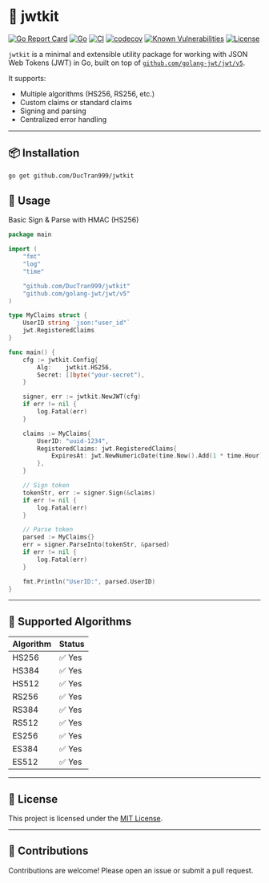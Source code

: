 # 🔐 jwtkit

[![Go Report Card](https://goreportcard.com/badge/github.com/DucTran999/jwtkit)](https://goreportcard.com/report/github.com/DucTran999/jwtkit)
[![Go](https://img.shields.io/badge/Go-1.23-blue?logo=go)](https://golang.org)
[![CI](https://github.com/DucTran999/jwtkit/actions/workflows/ci.yml/badge.svg)](https://github.com/DucTran999/jwtkit/actions/workflows/ci.yml)
[![codecov](https://codecov.io/gh/DucTran999/jwtkit/branch/master/graph/badge.svg)](https://codecov.io/gh/DucTran999/jwtkit)
[![Known Vulnerabilities](https://snyk.io/test/github/ductran999/jwtkit/badge.svg)](https://snyk.io/test/github/ductran999/jwtkit)
[![License](https://img.shields.io/github/license/DucTran999/jwtkit)](LICENSE)

`jwtkit` is a minimal and extensible utility package for working with JSON Web Tokens (JWT) in Go, built on top of [`github.com/golang-jwt/jwt/v5`](https://github.com/golang-jwt/jwt).

It supports:

- Multiple algorithms (HS256, RS256, etc.)
- Custom claims or standard claims
- Signing and parsing
- Centralized error handling

---

## 📦 Installation

```bash
go get github.com/DucTran999/jwtkit
```

## 🚀 Usage

Basic Sign & Parse with HMAC (HS256)

```go
package main

import (
	"fmt"
	"log"
	"time"

	"github.com/DucTran999/jwtkit"
	"github.com/golang-jwt/jwt/v5"
)

type MyClaims struct {
	UserID string `json:"user_id"`
	jwt.RegisteredClaims
}

func main() {
	cfg := jwtkit.Config{
		Alg:    jwtkit.HS256,
		Secret: []byte("your-secret"),
	}

	signer, err := jwtkit.NewJWT(cfg)
	if err != nil {
		log.Fatal(err)
	}

	claims := MyClaims{
		UserID: "uuid-1234",
		RegisteredClaims: jwt.RegisteredClaims{
			ExpiresAt: jwt.NewNumericDate(time.Now().Add(1 * time.Hour)),
		},
	}

	// Sign token
	tokenStr, err := signer.Sign(&claims)
	if err != nil {
		log.Fatal(err)
	}

	// Parse token
	parsed := MyClaims{}
	err = signer.ParseInto(tokenStr, &parsed)
	if err != nil {
		log.Fatal(err)
	}

	fmt.Println("UserID:", parsed.UserID)
}
```

---

## 🔐 Supported Algorithms

| Algorithm | Status |
| --------- | ------ |
| HS256     | ✅ Yes |
| HS384     | ✅ Yes |
| HS512     | ✅ Yes |
| RS256     | ✅ Yes |
| RS384     | ✅ Yes |
| RS512     | ✅ Yes |
| ES256     | ✅ Yes |
| ES384     | ✅ Yes |
| ES512     | ✅ Yes |

---

## 📜 License

This project is licensed under the [MIT License](./LICENSE).

---

## 🙌 Contributions

Contributions are welcome! Please open an issue or submit a pull request.
